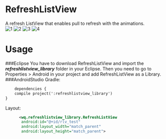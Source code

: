 # RefreshListView
A refresh ListView that enables pull to refresh  with the animations.
<br>
![1](http://d.hiphotos.baidu.com/image/w%3D310/sign=facd0e055e4e9258a63480efac83d1d1/c2fdfc039245d68827d154c5acc27d1ed31b2484.jpg)
![2](http://g.hiphotos.baidu.com/image/w%3D310/sign=64b60258bbde9c82a665ff8e5c8080d2/d788d43f8794a4c28bf0014a06f41bd5ac6e3984.jpg)
![3](http://a.hiphotos.baidu.com/image/w%3D310/sign=3889f64e9dcad1c8d0bbfa264f3f67c4/962bd40735fae6cd734e4d0007b30f2443a70fdc.jpg)
![4](http://c.hiphotos.baidu.com/image/w%3D310/sign=9f0d0299af86c91708035438f93c70c6/34fae6cd7b899e510574dc754aa7d933c9950ddc.jpg)
# Usage
###Eclipse
You have to download RefreshListView and import the ***refreshlistview_library*** folder in your Eclipse.
Then you need to go to Properties > Android in your project and add RefreshListView as a Library.
###AndroidStudio
Gradle:
<br>
```xml
    dependencies {
    compile project(':refreshlistview_library')
}
```
Layout:
```xml
      <wq.refreshlistview_library.RefreshListView
       android:id="@+id/rlv_test"
       android:layout_width="match_parent"
       android:layout_height="match_parent">
```
